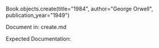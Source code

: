 Book.objects.create(title="1984", author="George Orwell", publication_year="1949")

Document in: create.md

Expected Documentation: 

